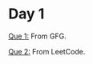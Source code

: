 # Day 1

[Que 1:](https://practice.geeksforgeeks.org/problems/largest-element-in-array4009/1/?category[]=Arrays&category[]=Arrays&page=1&query=category[]Arrayspage1category[]Arrays#) From GFG.

[Que 2:](https://leetcode.com/problems/house-robber/) From LeetCode.
